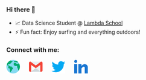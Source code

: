### Hi there 👋 

- 📈 Data Science Student @ [Lambda School](https://lambdaschool.com/)
- ⚡ Fun fact: Enjoy surfing and everything outdoors!

### Connect with me:

[<img align="left" style="margin-right: 1.5rem" alt="portfolio" width="36px" src="assets\portfolio.svg" />][portfolio]

[<img align="left" style="margin-right: 1.5rem" alt="gmail" width="36px" src="assets\gmail.svg" />][gmail]

[<img align="left" style="margin-right: 1.5rem" alt="twitter" width="36px" src="assets\013-twitter-1.svg" />][twitter]

[<img align="left" style="margin-right: 1.5rem" alt="linkedIn" width="36px" src="assets\linkedin.svg" />][linkedin]

<br />

[portfolio]: http://evangrinalds.com/
[gmail]: https://mail.google.com/mail/u/0/?fs=1&to=evanpersonalbiz@gmail.com&su=SUBJECT&body=BODY&tf=cm
[twitter]: https://twitter.com/evanpersonalbiz
[linkedin]: www.linkedin.com/in/evan-grinalds



